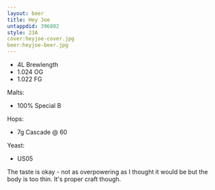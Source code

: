 ```yaml
---
layout: beer
title: Hey Joe
untappdid: 396802
style: 23A
cover:heyjoe-cover.jpg
beer:heyjoe-beer.jpg
---
```

* 4L Brewlength
* 1\.024 OG
* 1\.022 FG

Malts:

* 100% Special B

Hops:

* 7g Cascade @ 60

Yeast:

* US05

The taste is okay - not as overpowering as I thought it would be but the body is too thin. It's proper craft though.